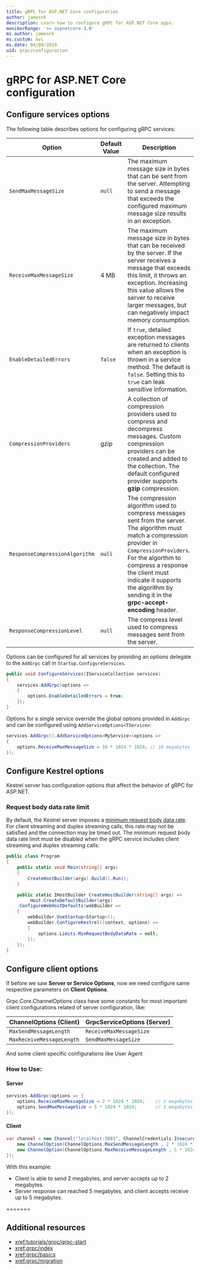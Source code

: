 ```yaml
---
title: gRPC for ASP.NET Core configuration
author: jamesnk
description: Learn how to configure gRPC for ASP.NET Core apps.
monikerRange: '>= aspnetcore-3.0'
ms.author: jamesnk
ms.custom: mvc
ms.date: 04/09/2019
uid: grpc/configuration
---
```

# gRPC for ASP.NET Core configuration

## Configure services options

The following table describes options for configuring gRPC services:

| Option | Default Value | Description |
| ------ | ------------- | ----------- |
| `SendMaxMessageSize` | `null` | The maximum message size in bytes that can be sent from the server. Attempting to send a message that exceeds the configured maximum message size results in an exception. |
| `ReceiveMaxMessageSize` | 4 MB | The maximum message size in bytes that can be received by the server. If the server receives a message that exceeds this limit, it throws an exception. Increasing this value allows the server to receive larger messages, but can negatively impact memory consumption. |
| `EnableDetailedErrors` | `false` | If `true`, detailed exception messages are returned to clients when an exception is thrown in a service method. The default is `false`. Setting this to `true` can leak sensitive information. |
| `CompressionProviders` | gzip | A collection of compression providers used to compress and decompress messages. Custom compression providers can be created and added to the collection. The default configured provider supports **gzip** compression. |
| `ResponseCompressionAlgorithm` | `null` | The compression algorithm used to compress messages sent from the server. The algorithm must match a compression provider in `CompressionProviders`. For the algorthm to compress a response the client must indicate it supports the algorithm by sending it in the **grpc-accept-encoding** header. |
| `ResponseCompressionLevel` | `null` | The compress level used to compress messages sent from the server. |

Options can be configured for all services by providing an options delegate to the `AddGrpc` call in `Startup.ConfigureServices`.

```csharp
public void ConfigureServices(IServiceCollection services)
{
    services.AddGrpc(options =>
    {
        options.EnableDetailedErrors = true;
    });
}
```

Options for a single service override the global options provided in `AddGrpc` and can be configured using `AddServiceOptions<TService>`:

```csharp
services.AddGrpc().AddServiceOptions<MyService>(options =>
{
    options.ReceiveMaxMessageSize = 10 * 1024 * 1024; // 10 megabytes
});
```

## Configure Kestrel options

Kestrel server has configuration options that affect the behavior of gRPC for ASP.NET.

### Request body data rate limit

By default, the Kestrel server imposes a [minimum request body data rate](
<xref:Microsoft.AspNetCore.Server.Kestrel.Core.KestrelServerLimits.MinRequestBodyDataRate>). For client streaming and duplex streaming calls, this rate may not be satisfied and the connection may be timed out. The minimum request body data rate limit must be disabled when the gRPC service includes client streaming and duplex streaming calls:

```csharp
public class Program
{
    public static void Main(string[] args)
    {
        CreateHostBuilder(args).Build().Run();
    }

    public static IHostBuilder CreateHostBuilder(string[] args) =>
         Host.CreateDefaultBuilder(args)
    .ConfigureWebHostDefaults(webBuilder =>
    {
        webBuilder.UseStartup<Startup>();
        webBuilder.ConfigureKestrel((context, options) =>
        {
            options.Limits.MinRequestBodyDataRate = null;
        });
    });
}
```

## Configure client options

If before we saw **Server or Service Options**, now we need configure same respective parameters on **Client Options**.

Grpc.Core.ChannelOptions class have some constants for most important client configurations related of server configuration, like:

|ChannelOptions (Client) |  GrpcServiceOptions (Server) |
| ------ | ------------- |
| `MaxSendMessageLength` | `ReceiveMaxMessageSize` | 
| `MaxReceiveMessageLength` | `SendMaxMessageSize` |

And some client specific configurations like User Agent 

### How to Use:

#### Server
```csharp
services.AddGrpc(options => {
    options.ReceiveMaxMessageSize = 2 * 1024 * 1024;    // 2 megabytes
    options.SendMaxMessageSize = 5 * 1024 * 1024;       // 5 megabytes 
});
```

#### Client
```csharp
var channel = new Channel("localhost:5001", ChannelCredentials.Insecure, new[] {
    new ChannelOption(ChannelOptions.MaxSendMessageLength , 2 * 1024 * 1024),      // 2 megabytes
    new ChannelOption(ChannelOptions.MaxReceiveMessageLength , 5 * 1024 * 1024)    // 5 megabytes    
});
```

With this example: 
* Client is able to send 2 megabytes, and server accepts up to 2 megabytes. 
* Server response can reached 5 megabytes, and client accepts receive up to 5 megabytes.



=======

## Additional resources

* <xref:tutorials/grpc/grpc-start>
* <xref:grpc/index>
* <xref:grpc/basics>
* <xref:grpc/migration>
